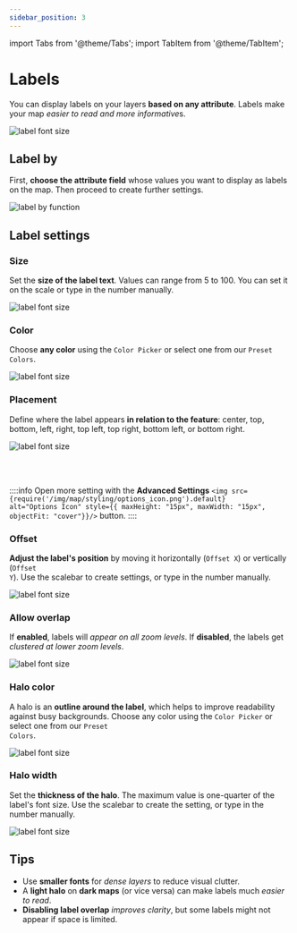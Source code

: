```yaml
---
sidebar_position: 3
---
```

import Tabs from '@theme/Tabs';
import TabItem from '@theme/TabItem';


# Labels

You can display labels on your layers **based on any attribute**. Labels make your map *easier to read and more informative*s.

<div style={{ display: 'flex', flexDirection: 'column', alignItems: 'center'}}>
  <img src={require('/img/map/styling/style_label.png').default} alt="label font size" style={{ maxHeight: "Auto", maxWidth: "Auto", objectFit: "cover"}}/>
</div> 

## Label by

First, **choose the attribute field** whose values you want to display as labels on the map. Then proceed to create further settings.

<div style={{ display: 'flex', flexDirection: 'column', alignItems: 'center'}}>
  <img src={require('/img/map/styling/label_by.gif').default} alt="label by function" style={{ maxHeight: "Auto", maxWidth: "500px", objectFit: "cover"}}/>
</div> 

## Label settings

### Size

Set the **size of the label text**. Values can range from 5 to 100. You can set it on the scale or type in the number manually.

<div style={{ display: 'flex', flexDirection: 'column', alignItems: 'center'}}>
  <img src={require('/img/map/styling/label_size.gif').default} alt="label font size" style={{ maxHeight: "Auto", maxWidth: "600px", objectFit: "cover"}}/>
</div> 

### Color

Choose **any color** using the <code>Color Picker</code> or select one from our <code>Preset Colors</code>.

<div style={{ display: 'flex', flexDirection: 'column', alignItems: 'center'}}>
  <img src={require('/img/map/styling/label_color.png').default} alt="label font size" style={{ maxHeight: "200px", maxWidth: "Auto", objectFit: "cover"}}/>
</div> 

### Placement

Define where the label appears **in relation to the feature**: center, top, bottom, left, right, top left, top right, bottom left, or bottom right.

<div style={{ display: 'flex', flexDirection: 'column', alignItems: 'center'}}>
  <img src={require('/img/map/styling/label_placement.gif').default} alt="label font size" style={{ maxHeight: "Auto", maxWidth: "500px", objectFit: "cover"}}/>
</div> 

<br></br> 

::::info
Open more setting with the <b>Advanced Settings</b> <code><img src={require('/img/map/styling/options_icon.png').default} alt="Options Icon" style={{ maxHeight: "15px", maxWidth: "15px", objectFit: "cover"}}/></code> button.
::::

### Offset

**Adjust the label's position** by moving it horizontally (<code>Offset X</code>) or vertically (<code>Offset Y</code>). Use the scalebar to create settings, or type in the number manually.

<div style={{ display: 'flex', flexDirection: 'column', alignItems: 'center'}}>
  <img src={require('/img/map/styling/offset.gif').default} alt="label font size" style={{ maxHeight: "Auto", maxWidth: "500px", objectFit: "cover"}}/>
</div> 

### Allow overlap

If **enabled**, labels will *appear on all zoom levels*. If **disabled**, the labels get *clustered at lower zoom levels*.

<div style={{ display: 'flex', flexDirection: 'column', alignItems: 'center'}}>
  <img src={require('/img/map/styling/overlap.gif').default} alt="label font size" style={{ maxHeight: "Auto", maxWidth: "500px", objectFit: "cover"}}/>
</div> 

### Halo color

A halo is an **outline around the label**, which helps to improve readability against busy backgrounds. Choose any color using the <code>Color Picker</code> or select one from our <code>Preset Colors</code>.

<div style={{ display: 'flex', flexDirection: 'column', alignItems: 'center'}}>
  <img src={require('/img/map/styling/halo_color.png').default} alt="label font size" style={{ maxHeight: "200px", maxWidth: "Auto", objectFit: "cover"}}/>
</div> 

### Halo width

Set the **thickness of the halo**. The maximum value is one-quarter of the label's font size. Use the scalebar to create the setting, or type in the number manually.

<div style={{ display: 'flex', flexDirection: 'column', alignItems: 'center'}}>
  <img src={require('/img/map/styling/halo_width.gif').default} alt="label font size" style={{ maxHeight: "Auto", maxWidth: "500px", objectFit: "cover"}}/>
</div> 


## Tips

- Use **smaller fonts** for *dense layers* to reduce visual clutter.
- A **light halo** on **dark maps** (or vice versa) can make labels much *easier to read*.
- **Disabling label overlap** *improves clarity*, but some labels might not appear if space is limited.